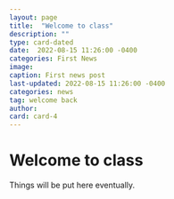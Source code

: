 ```yaml
---
layout: page
title:  "Welcome to class"
description: ""
type: card-dated
date:  2022-08-15 11:26:00 -0400
categories: First News
image: 
caption: First news post
last-updated: 2022-08-15 11:26:00 -0400
categories: news
tag: welcome back
author: 
card: card-4
---
```


[//]: # (Files must take the form `YYY-MM-DD-title.md` for it to render correctly)
[//]: # (Multiple words in the title must be separated by dashes: title-title)
[//]: # (Otherwise, posts are written in MD and stored in their)
[//]: # (appropriate subfoler.)
[//]: # (When in doubt, refer to the original documentation files under:)
[//]: # (_posts/original_docs/2020-10-29-welcome-to-jekyll.md and )
[//]: # (_posts/original_docs/2020-10-28-Dumbarton-Style-Guide.md)

# Welcome to class
Things will be put here eventually. 
